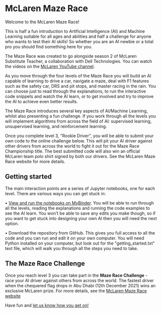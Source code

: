 # McLaren Maze Race
Welcome to the McLaren Maze Race!

This is half a fun introduction to Artificial Intelligence (AI) and Machine Learning suitable for all ages and abilities and half a challenge for anyone who wants to test their AI skills! So whether you are an AI newbie or a total pro you should find something here for you.

The Maze Race was created to go alongside season 2 of McLaren Substitute Teacher, a collaboration with Dell Technologies. You can watch the videos on the <a
            href="https://www.youtube.com/channel/UC8dxVgZl9u5HeCOXnosCtuQ">McLaren YouTube channel</a>.

As you move through the four levels of the Maze Race you will build an AI capable of learning to drive a car, navigate a maze, deal with F1 features such as the safety car, DRS and pit stops, and master racing in the rain. You can choose just to read through the explanations, to run the interactive code snippets and watch the AI learn, or to get involved and try to improve the AI to achieve even better results.

The Maze Race introduces several key aspects of AI/Machine Learning, whilst also presenting a fun challenge. If you work through all the levels you will implement algorithms from across the field of AI: supervised learning, unsupervised learning, and reinforcement learning.

Once you complete level 3, "Rookie Driver", you will be able to submit your own code to the online challenge below. This will pit your AI driver against other drivers from across the world to fight it out for the Maze Race Championship title. The best submitted code will also win an official McLaren team polo shirt signed by both our drivers. See the McLaren Maze Race website for more details.

## Getting started

The main interaction points are a series of Jupyter notebooks, one for each level. There are various ways you can get stuck in:

• <a href="https://mybinder.org/v2/gh/mclaren-maze-race/mclaren-maze-race/HEAD">View and run the notebooks on MyBinder</a>. You will be able to run through all the levels, reading the explanations and running the code examples to see the AI learn. You won't be able to save any edits you make though, so if you want to get stuck into designing your own AI then you will need the next option.

• Download the repository from GitHub. This gives you full access to all the code and you can run and edit it on your own computer. You will need Python installed on your computer, but look out for the "getting_started.txt" text file, which will walk you through all the steps you need to take.

## The Maze Race Challenge
Once you reach level 3 you can take part in the **Maze Race Challenge** - race your AI driver against others from across the world. The fastest driver when the chequered flag drops in Abu Dhabi (12th December 2021) wins an exclusive McLaren prize. For more details, see the [McLaren Maze Race website](https://www.mclaren.com/mazerace)

Have fun and [let us know how you get on!](https://forms.office.com/Pages/ResponsePage.aspx?id=1D5YJvyfwkadGvDKNaMKjclg_cyBBFJPg8x5VJ87DGJUNlNFTlVHS05LTUpKRk8xR04zOFVORFg3VS4u)
